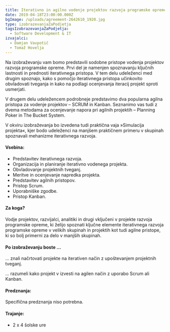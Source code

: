 ```yaml
---
title: Iterativno in agilno vodenje projektov razvoja programske opreme
date: 2019-04-18T23:00:00.000Z
bgImage: /uploads/agreement-2642610_1920.jpg
type: izobrazevanjaZaPodjetja
tagsIzobrazevanjaZaPodjetja:
  - Software Development & IT
izvajalci:
  - Damjan Vavpotič
  - Tomaž Hovelja
---
```

Na izobraževanju vam bomo predstavili sodobne pristope vodenja projektov razvoja programske opreme. Prvi del je namenjen spoznavanju ključnih lastnosti in prednosti iterativnega pristopa. V tem delu udeleženci med drugim spoznajo, kako s pomočjo iterativnega pristopa učinkovito obvladovati tveganja in kako na podlagi ocenjevanja iteracij projekt sproti usmerjati.

V drugem delu udeležencem podrobneje predstavimo dva popularna agilna pristopa za vodenje projektov – SCRUM in Kanban. Seznanimo vas tudi z dvema metodama za ocenjevanje napora pri agilnih projektih – Planning Poker in The Bucket System.

V okviru izobraževanja bo izvedena tudi praktična vaja »Simulacija projekta«, kjer bodo udeleženci na manjšem praktičnem primeru v skupinah spoznavali mehanizme iterativnega razvoja.

#### Vsebina:

* Predstavitev iterativnega razvoja.
* Organizacija in planiranje iterativno vodenega projekta.
* Obvladovanje projektnih tveganj.
* Meritve in ocenjevanje napredka projekta.
* Predstavitev agilnih pristopov.
* Pristop Scrum.
* Uporabniške zgodbe.
* Pristop Kanban.

#### Za koga?

Vodje projektov, razvijalci, analitiki in drugi vključeni v projekte razvoja programske opreme, ki želijo spoznati ključne elemente iterativnega razvoja programske opreme v velikih skupinah in projektih kot tudi agilne pristope, ki so bolj primerni za delo v manjših skupinah. 

#### Po izobraževanju boste ...

… znali načrtovati projekte na iterativen način z upoštevanjem projektnih tveganj.

… razumeli kako projekt v izvesti na agilen način z uporabo Scrum ali Kanban.

#### Predznanja:

Specifična predznanja niso potrebna.

#### Trajanje:

* 2 x 4 šolske ure
